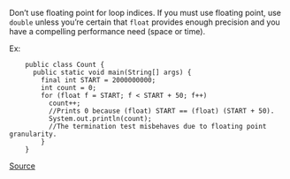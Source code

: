 Don’t use floating point for loop indices.
If you must use floating point, use `double` unless you’re certain that `float` provides enough precision and you have a compelling performance need (space or time).

Ex:

```
    public class Count {
      public static void main(String[] args) {
        final int START = 2000000000;
        int count = 0;
        for (float f = START; f < START + 50; f++)
          count++;
          //Prints 0 because (float) START == (float) (START + 50).
          System.out.println(count);
          //The termination test misbehaves due to floating point granularity.
        }
    }
```

[Source](http://pmd.sourceforge.net/pmd-5.3.2/pmd-java/rules/java/basic.html#DontUseFloatTypeForLoopIndices)
